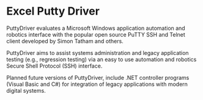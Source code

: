 # Excel Putty Driver
PuttyDriver evaluates a Microsoft Windows application automation and robotics interface with the popular open source PuTTY SSH and Telnet client developed by Simon Tatham and others. 

PuttyDriver aims to assist systems administration and legacy application testing (e.g., regression testing) via an easy to use automation and robotics Secure Shell Protocol (SSH) interface.

Planned future versions of PuttyDriver, include .NET controller programs (Visual Basic and C#) for integration of legacy applications with modern digital systems.
